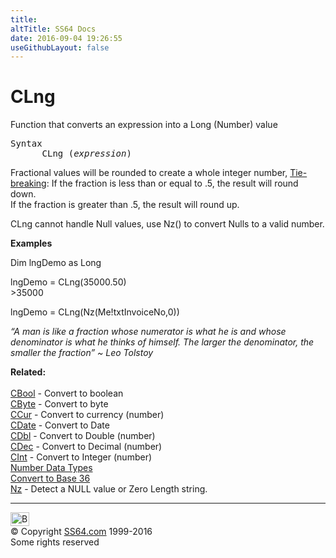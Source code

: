 ```yaml
---
title:
altTitle: SS64 Docs
date: 2016-09-04 19:26:55
useGithubLayout: false
---
```

<!-- #BeginLibraryItem "/Library/head_access.lbi" --><!-- #EndLibraryItem --><h1>CLng</h1>
<p> Function that converts an expression into  a Long (Number) value </p>
<pre>Syntax
      CLng (<i>expression</i>)</pre>
<p> Fractional values will be rounded to create a whole integer number, <a href="http://en.wikipedia.org/wiki/Rounding#Tie-breaking">Tie-breaking</a>: If the fraction is less than or equal to .5, the result will round down.<br>
If the fraction is greater than .5, the result will round up.</p>
<p>CLng cannot handle Null values, use Nz() to convert Nulls to a valid number.</p>
<p><b>Examples</b></p>
<p class="code">Dim lngDemo as Long </p>
<p class="code">lngDemo = CLng(35000.50)<br>
&gt;35000</p>
<p class="code">lngDemo = CLng(Nz(Me!txtInvoiceNo,0))</p>
<p class="quote"><i>“A man is like a fraction whose numerator is what he is and whose denominator is what he thinks of himself. The larger the denominator, the smaller the fraction” ~  Leo Tolstoy</i></p>
<p><b>Related:</b><br>
<br>
<a href="cbool.html">CBool</a> - Convert to boolean <a href="cbyte.html"><br>
CByte</a> - Convert to byte <a href="ccur.html"><br>
CCur</a> - Convert to currency (number) <a href="cdate.html"><br>
CDate</a> - Convert to Date <a href="cdbl.html"><br>
CDbl</a> - Convert to Double (number) <a href="cdec.html"><br>
CDec</a> - Convert to Decimal (number) <a href="chr.html"><br>
</a><a href="cint.html">CInt</a> - Convert to Integer (number) <br>
<a href="syntax-datatypes.html">Number Data Types</a><br>
<a href="../convert.html">Convert to Base 36</a><br>
<a href="nz.html">Nz</a> - Detect a NULL value or Zero Length string.</p><!-- #BeginLibraryItem "/Library/foot_access.lbi" --><p>
<!-- access -->

<hr>
<div id="bl" class="footer"><a href="clng.html#"><img src="../images/top.png" width="30" height="22" alt="Back to the Top"></a></div>
<div id="br" class="footer, tagline">© Copyright <a href="../index.html">SS64.com</a> 1999-2016<br>
Some rights reserved</div><!-- #EndLibraryItem -->

